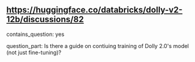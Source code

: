 ## https://huggingface.co/databricks/dolly-v2-12b/discussions/82

contains_question: yes

question_part: Is there a guide on contiuing training of Dolly 2.0's model (not just fine-tuning)?
